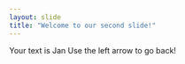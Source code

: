 ```yaml
---
layout: slide
title: "Welcome to our second slide!"
---
```

Your text is Jan
Use the left arrow to go back!
